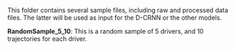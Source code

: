 This folder contains several sample files, including raw and processed data files. The latter will be used as input for the D-CRNN or the other models. 

__RandomSample_5_10__: This is a random sample of 5 drivers, and 10 trajectories for each driver. 

